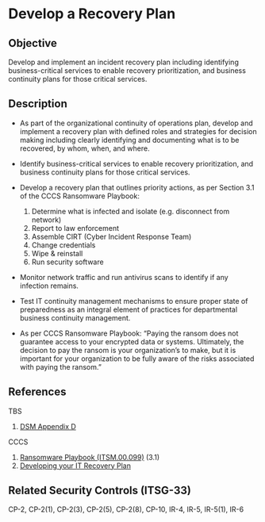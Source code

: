 # Develop a Recovery Plan

## Objective

Develop and implement an incident recovery plan including identifying business-critical services to enable recovery prioritization, and business continuity plans for those critical services.

## Description

- As part of the organizational continuity of operations plan, develop and implement a recovery plan with defined roles and strategies for decision making including clearly identifying and documenting what is to be recovered, by whom, when, and where.

- Identify business-critical services to enable recovery prioritization, and business continuity plans for those critical services.
- Develop a recovery plan that outlines priority actions, as per Section 3.1 of the CCCS Ransomware Playbook:

  1. Determine what is infected and isolate (e.g. disconnect from network)
  2. Report to law enforcement
  3. Assemble CIRT (Cyber Incident Response Team)
  4. Change credentials
  5. Wipe & reinstall
  6. Run security software

- Monitor network traffic and run antivirus scans to identify if any infection remains.
- Test IT continuity management mechanisms to ensure proper state of preparedness as an integral element of practices for departmental business continuity management.
- As per CCCS Ransomware Playbook: “Paying the ransom does not guarantee access to your encrypted data or systems. Ultimately, the decision to pay the ransom is your organization’s to make, but it is important for your organization to be fully aware of the risks associated with paying the ransom.”

## References

TBS

1. [DSM Appendix D](https://www.tbs-sct.gc.ca/pol/doc-eng.aspx?id=32611#appD)

CCCS

1. [Ransomware Playbook (ITSM.00.099)](https://cyber.gc.ca/en/guidance/ransomware-playbook-itsm00099) (3.1)
2. [Developing your IT Recovery Plan](https://www.cyber.gc.ca/en/guidance/developing-your-it-recovery-plan-itsap40004)

## Related Security Controls (ITSG-33)

CP-2, CP-2(1), CP-2(3), CP-2(5), CP-2(8), CP-10, IR-4, IR-5, IR-5(1), IR-6
